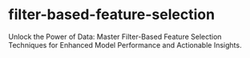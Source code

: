 # filter-based-feature-selection
Unlock the Power of Data: Master Filter-Based Feature Selection Techniques for Enhanced Model Performance and Actionable Insights.
